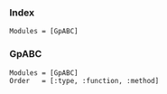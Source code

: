 ### Index
```@index
Modules = [GpABC]
```

### GpABC
```@autodocs
Modules = [GpABC]
Order   = [:type, :function, :method]
```
